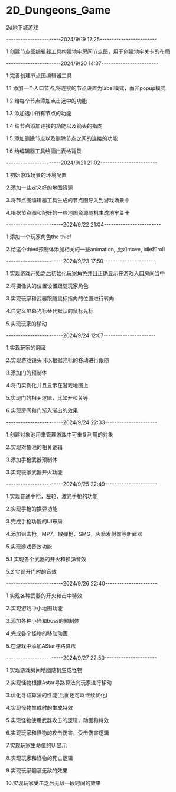 # 2D_Dungeons_Game
2d地下城游戏

-----------------------2024/9/19 17:25------------------------

1.创建节点图编辑器工具构建地牢房间节点图，用于创建地牢关卡的布局

-----------------------2024/9/20 14:37------------------------

1.完善创建节点图编辑器工具

1.1 添加一个入口节点,将连接的节点设置为label模式，而非popup模式

1.2 给每个节点添加点击选中的功能

1.3 添加选中所有节点的功能

1.4 给节点添加连接的功能以及箭头的指向

1.5 添加删除节点以及删除节点之间的连接的功能

1.6 给编辑器工具绘画出表格背景

-----------------------2024/9/21 21:02------------------------

1.初始游戏场景的环境配置

2.添加一些定义好的地图资源

3.将节点图编辑器工具生成的节点图导入到游戏场景中

4.根据节点图和配好的一些地图资源随机生成地牢关卡

------------------------2024/9/22 21:04------------------------

1.添加一个玩家角色the thief

2.给这个thied预制体添加相关的一些animation, 比如move, idle和roll

------------------------2024/9/23 17:50----------------------

1.实现游戏开始之后初始化玩家角色并且正确显示在游戏入口房间当中

2.将摄像头的位置设置跟随玩家角色

3.实现玩家和武器跟随鼠标指向的位置进行转向

4.自定义屏幕光标替代默认的鼠标光标

5.实现玩家的移动

------------------------2024/9/24 12:07----------------------

1.实现玩家的翻滚

2.实现游戏镜头可以根据光标的移动进行跟随

3.添加门的预制体

4.将门实例化并且显示在游戏地图上

5.实现门的相关逻辑，比如开和关等

6.实现房间和门渐入渐出的效果

------------------------2024/9/24 22:33----------------------

1.创建对象池用来管理游戏中可重复利用的对象

2.实现对象池的相关逻辑

3.添加手枪武器预制体

3.实现玩家武器开火功能

------------------------2024/9/25 22:49----------------------

1.实现普通手枪，左轮，激光手枪的功能

2.实现手枪的换弹功能

3.完成手枪功能的UI布局

4.添加狙击枪，MP7，散弹枪，SMG，火箭发射器等新武器

5.实现游戏音效功能

5.1 实现各个武器的开火和换弹音效

5.2 实现开门时的音效

------------------------2024/9/26 22:40----------------------

1.实现各种武器的开火和击中特效

2.实现游戏中小地图功能

3.添加各种小怪和boss的预制体

4.完成各个怪物的移动动画

5.在游戏中添加AStar寻路算法

------------------------2024/9/27 22:50----------------------

1.实现游戏房间地图随机生成怪物

2.实现怪物根据Astar寻路算法向玩家进行移动

3.优化寻路算法的性能(后面还可以继续优化)

4.实现怪物生成时的生成特效

5.实现怪物使用武器攻击的逻辑，动画和特效

6.实现玩家和怪物的攻击伤害，受击伤害逻辑

7.实现玩家生命值的UI显示

8.实现玩家和怪物的死亡逻辑

9.实现玩家翻滚无敌的效果

10.实现玩家受击之后无敌一段时间的效果